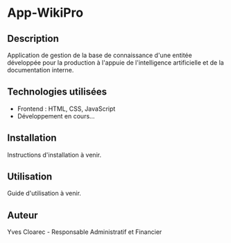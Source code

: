 # App-WikiPro

## Description
Application de gestion de la base de connaissance d'une entitée développée pour la production à l'appuie de l'intelligence artificielle et de la documentation interne.

## Technologies utilisées
- Frontend : HTML, CSS, JavaScript
- Développement en cours...

## Installation
Instructions d'installation à venir.

## Utilisation  
Guide d'utilisation à venir.

## Auteur
Yves Cloarec - Responsable Administratif et Financier
